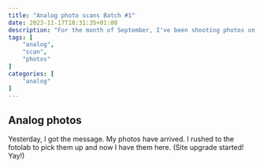 ```yaml
---
title: "Analog photo scans Batch #1"
date: 2023-11-17T18:31:35+01:00
description: "For the month of September, I've been shooting photos on my analog camera..."
tags: [
    "analog",
    "scan",
    "photos"
]
categories: [
    "analog"
]
---
```

## Analog photos
Yesterday, I got the message. My photos have arrived. I rushed to the fotolab to pick them up and now I have them here. (Site upgrade started! Yay!)